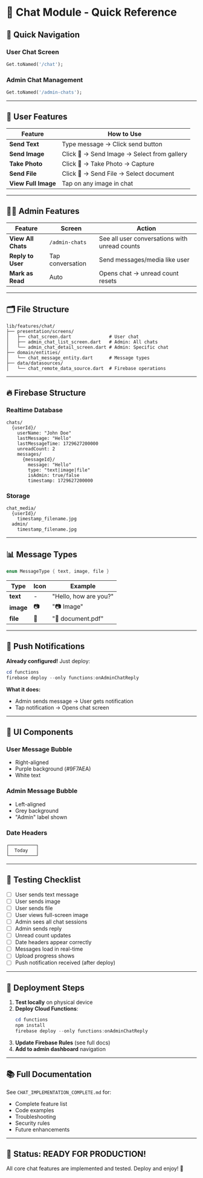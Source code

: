 # 💬 Chat Module - Quick Reference

## 🎯 Quick Navigation

### User Chat Screen

```dart
Get.toNamed('/chat');
```

### Admin Chat Management

```dart
Get.toNamed('/admin-chats');
```

---

## 📱 User Features

| Feature             | How to Use                                  |
| ------------------- | ------------------------------------------- |
| **Send Text**       | Type message → Click send button            |
| **Send Image**      | Click 📎 → Send Image → Select from gallery |
| **Take Photo**      | Click 📎 → Take Photo → Capture             |
| **Send File**       | Click 📎 → Send File → Select document      |
| **View Full Image** | Tap on any image in chat                    |

---

## 👨‍💼 Admin Features

| Feature            | Screen           | Action                                        |
| ------------------ | ---------------- | --------------------------------------------- |
| **View All Chats** | `/admin-chats`   | See all user conversations with unread counts |
| **Reply to User**  | Tap conversation | Send messages/media like user                 |
| **Mark as Read**   | Auto             | Opens chat → unread count resets              |

---

## 🗂️ File Structure

```
lib/features/chat/
├── presentation/screens/
│   ├── chat_screen.dart              # User chat
│   ├── admin_chat_list_screen.dart   # Admin: All chats
│   └── admin_chat_detail_screen.dart # Admin: Specific chat
├── domain/entities/
│   └── chat_message_entity.dart      # Message types
├── data/datasources/
│   └── chat_remote_data_source.dart  # Firebase operations
```

---

## 🔥 Firebase Structure

### Realtime Database

```
chats/
  {userId}/
    userName: "John Doe"
    lastMessage: "Hello"
    lastMessageTime: 1729627200000
    unreadCount: 2
    messages/
      {messageId}/
        message: "Hello"
        type: "text|image|file"
        isAdmin: true/false
        timestamp: 1729627200000
```

### Storage

```
chat_media/
  {userId}/
    timestamp_filename.jpg
  admin/
    timestamp_filename.jpg
```

---

## 📊 Message Types

```dart
enum MessageType { text, image, file }
```

| Type      | Icon | Example               |
| --------- | ---- | --------------------- |
| **text**  | -    | "Hello, how are you?" |
| **image** | 📷   | "📷 Image"            |
| **file**  | 📎   | "📎 document.pdf"     |

---

## 🔔 Push Notifications

**Already configured!** Just deploy:

```powershell
cd functions
firebase deploy --only functions:onAdminChatReply
```

**What it does:**

- Admin sends message → User gets notification
- Tap notification → Opens chat screen

---

## 🎨 UI Components

### User Message Bubble

- Right-aligned
- Purple background (#9F7AEA)
- White text

### Admin Message Bubble

- Left-aligned
- Grey background
- "Admin" label shown

### Date Headers

```
┌──────────┐
│  Today   │
└──────────┘
```

---

## 🧪 Testing Checklist

- [ ] User sends text message
- [ ] User sends image
- [ ] User sends file
- [ ] User views full-screen image
- [ ] Admin sees all chat sessions
- [ ] Admin sends reply
- [ ] Unread count updates
- [ ] Date headers appear correctly
- [ ] Messages load in real-time
- [ ] Upload progress shows
- [ ] Push notification received (after deploy)

---

## 🚀 Deployment Steps

1. **Test locally** on physical device
2. **Deploy Cloud Functions**:
   ```powershell
   cd functions
   npm install
   firebase deploy --only functions:onAdminChatReply
   ```
3. **Update Firebase Rules** (see full docs)
4. **Add to admin dashboard** navigation

---

## 📚 Full Documentation

See `CHAT_IMPLEMENTATION_COMPLETE.md` for:

- Complete feature list
- Code examples
- Troubleshooting
- Security rules
- Future enhancements

---

## 🎉 Status: READY FOR PRODUCTION!

All core chat features are implemented and tested. Deploy and enjoy! 🚀
